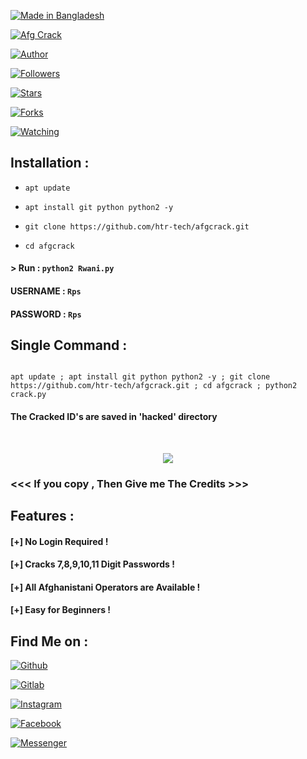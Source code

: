 
<p align="left">

<a href="#"><img title="Made in Bangladesh" src="https://img.shields.io/badge/MADE%20IN-BANGLADESH-green?colorA=%23ff0000&colorB=%23017e40&style=for-the-badge"></a>

</p>

<p align="center">

<a href="#"><img title="Afg Crack" src=".__src__/afgcrk.png"></a>

<p align="center">

<a href="https://github.com/htr-tech"><img title="Author" src="https://img.shields.io/badge/Author-htr--tech-red.svg?style=for-the-badge&logo=github"></a>

</p>

<p align="center">

<a href="https://github.com/htr-tech/followers"><img title="Followers" src="https://img.shields.io/github/followers/htr-tech?color=blue&style=flat-square"></a>

<a href="https://github.com/htr-tech/afgcrack/stargazers/"><img title="Stars" src="https://img.shields.io/github/stars/htr-tech/afgcrack?color=red&style=flat-square"></a>

<a href="https://github.com/htr-tech/afgcrack/network/members"><img title="Forks" src="https://img.shields.io/github/forks/htr-tech/afgcrack?color=red&style=flat-square"></a>

<a href="https://github.com/htr-tech/afgcrack/watchers"><img title="Watching" src="https://img.shields.io/github/watchers/htr-tech/afgcrack?label=Watchers&color=blue&style=flat-square"></a>

</p>

## Installation :

* `apt update`

* `apt install git python python2 -y`

* `git clone https://github.com/htr-tech/afgcrack.git`

* `cd afgcrack`

#### > Run : `python2 Rwani.py`

#### USERNAME : `Rps`

#### PASSWORD : `Rps`

## Single Command :

```

apt update ; apt install git python python2 -y ; git clone https://github.com/htr-tech/afgcrack.git ; cd afgcrack ; python2 crack.py

```

#### The Cracked ID's are saved in 'hacked' directory

<br>

<p align="center">

<img src=".__src__/afgcrk1.png"/>

</p>

### <<< If you copy , Then Give me The Credits >>>

## Features :

#### [+] No Login Required !

#### [+] Cracks 7,8,9,10,11 Digit Passwords !

#### [+] All Afghanistani Operators are Available !

#### [+] Easy for Beginners !

## Find Me on :

[![Github](https://img.shields.io/badge/Github-HTR--TECH-green?style=for-the-badge&logo=github)](https://github.com/htr-tech)

[![Gitlab](https://img.shields.io/badge/Gitlab-HTR--TECH-green?style=for-the-badge&logo=gitlab)](https://gitlab.com/htr-tech)

[![Instagram](https://img.shields.io/badge/IG-%40tahmid.rayat-red?style=for-the-badge&logo=instagram)](https://www.instagram.com/tahmid.rayat)

[![Facebook](https://img.shields.io/badge/Facebook-green?style=for-the-badge&logo=facebook)](https://fb.com/tahmid.rayat.official)

[![Messenger](https://img.shields.io/badge/Chat-Messenger-blue?style=for-the-badge&logo=messenger)](https://m.me/tahmid.rayat.official)


